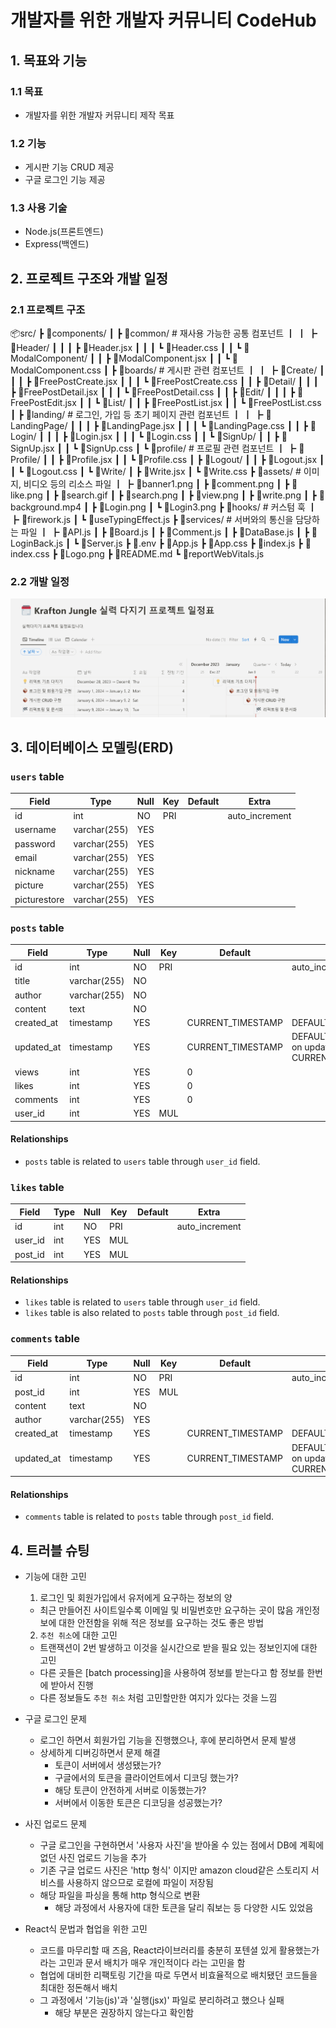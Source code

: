 # 개발자를 위한 개발자 커뮤니티 CodeHub

## 1. 목표와 기능

### 1.1 목표

- 개발자를 위한 개발자 커뮤니티 제작 목표

### 1.2 기능

- 게시판 기능 CRUD 제공
- 구글 로그인 기능 제공

### 1.3 사용 기술

- Node.js(프론트엔드)
- Express(백엔드)

## 2. 프로젝트 구조와 개발 일정

### 2.1 프로젝트 구조

📦src/
┣ 📂components/
┃ ┣ 📂common/ # 재사용 가능한 공통 컴포넌트
┃ ┃ ┣ 📂Header/
┃ ┃ ┃ ┣ 📜Header.jsx
┃ ┃ ┃ ┗ 📜Header.css
┃ ┃ ┗ 📂ModalComponent/
┃ ┃ ┣ 📜ModalComponent.jsx
┃ ┃ ┗ 📜ModalComponent.css
┃ ┣ 📂boards/ # 게시판 관련 컴포넌트
┃ ┃ ┣ 📂Create/
┃ ┃ ┃ ┣ 📜FreePostCreate.jsx
┃ ┃ ┃ ┗ 📜FreePostCreate.css
┃ ┃ ┣ 📂Detail/
┃ ┃ ┃ ┣ 📜FreePostDetail.jsx
┃ ┃ ┃ ┗ 📜FreePostDetail.css
┃ ┃ ┣ 📂Edit/
┃ ┃ ┃ ┣ 📜FreePostEdit.jsx
┃ ┃ ┗ 📂List/
┃ ┃ ┣ 📜FreePostList.jsx
┃ ┃ ┗ 📜FreePostList.css
┃ ┣ 📂landing/ # 로그인, 가입 등 초기 페이지 관련 컴포넌트
┃ ┃ ┣ 📂LandingPage/
┃ ┃ ┃ ┣ 📜LandingPage.jsx
┃ ┃ ┃ ┗ 📜LandingPage.css
┃ ┃ ┣ 📂Login/
┃ ┃ ┃ ┣ 📜Login.jsx
┃ ┃ ┃ ┗ 📜Login.css
┃ ┃ ┗ 📂SignUp/
┃ ┃ ┣ 📜SignUp.jsx
┃ ┃ ┗ 📜SignUp.css
┃ ┗ 📂profile/ # 프로필 관련 컴포넌트
┃ ┣ 📂Profile/
┃ ┃ ┣ 📜Profile.jsx
┃ ┃ ┗ 📜Profile.css
┃ ┣ 📂Logout/
┃ ┃ ┣ 📜Logout.jsx
┃ ┃ ┗ 📜Logout.css
┃ ┗ 📂Write/
┃ ┣ 📜Write.jsx
┃ ┗ 📜Write.css
┣ 📂assets/ # 이미지, 비디오 등의 리소스 파일
┃ ┣ 📜banner1.png
┃ ┣ 📜comment.png
┃ ┣ 📜like.png
┃ ┣ 📜search.gif
┃ ┣ 📜search.png
┃ ┣ 📜view.png
┃ ┣ 📜write.png
┃ ┣ 📜background.mp4
┃ ┣ 📜Login.png
┃ ┗ 📜Login3.png
┣ 📂hooks/ # 커스텀 훅
┃ ┣ 📜firework.js
┃ ┗ 📜useTypingEffect.js
┣ 📂services/ # 서버와의 통신을 담당하는 파일
┃ ┣ 📜API.js
┃ ┣ 📜Board.js
┃ ┣ 📜Comment.js
┃ ┣ 📜DataBase.js
┃ ┣ 📜LoginBack.js
┃ ┗ 📜Server.js
┣ 📜.env
┣ 📜App.js
┣ 📜App.css
┣ 📜index.js
┣ 📜index.css
┣ 📜Logo.png
┣ 📜README.md
┗ 📜reportWebVitals.js

### 2.2 개발 일정

![이미지 대체 텍스트](./assets/scedule.png)

## 3. 데이터베이스 모델링(ERD)

### `users` table

| Field        | Type         | Null | Key | Default | Extra          |
| ------------ | ------------ | ---- | --- | ------- | -------------- |
| id           | int          | NO   | PRI |         | auto_increment |
| username     | varchar(255) | YES  |     |         |                |
| password     | varchar(255) | YES  |     |         |                |
| email        | varchar(255) | YES  |     |         |                |
| nickname     | varchar(255) | YES  |     |         |                |
| picture      | varchar(255) | YES  |     |         |                |
| picturestore | varchar(255) | YES  |     |         |                |

### `posts` table

| Field      | Type         | Null | Key | Default           | Extra                                         |
| ---------- | ------------ | ---- | --- | ----------------- | --------------------------------------------- |
| id         | int          | NO   | PRI |                   | auto_increment                                |
| title      | varchar(255) | NO   |     |                   |                                               |
| author     | varchar(255) | NO   |     |                   |                                               |
| content    | text         | NO   |     |                   |                                               |
| created_at | timestamp    | YES  |     | CURRENT_TIMESTAMP | DEFAULT_GENERATED                             |
| updated_at | timestamp    | YES  |     | CURRENT_TIMESTAMP | DEFAULT_GENERATED on update CURRENT_TIMESTAMP |
| views      | int          | YES  |     | 0                 |                                               |
| likes      | int          | YES  |     | 0                 |                                               |
| comments   | int          | YES  |     | 0                 |                                               |
| user_id    | int          | YES  | MUL |                   |                                               |

#### Relationships

- `posts` table is related to `users` table through `user_id` field.

### `likes` table

| Field   | Type | Null | Key | Default | Extra          |
| ------- | ---- | ---- | --- | ------- | -------------- |
| id      | int  | NO   | PRI |         | auto_increment |
| user_id | int  | YES  | MUL |         |                |
| post_id | int  | YES  | MUL |         |                |

#### Relationships

- `likes` table is related to `users` table through `user_id` field.
- `likes` table is also related to `posts` table through `post_id` field.

### `comments` table

| Field      | Type         | Null | Key | Default           | Extra                                         |
| ---------- | ------------ | ---- | --- | ----------------- | --------------------------------------------- |
| id         | int          | NO   | PRI |                   | auto_increment                                |
| post_id    | int          | YES  | MUL |                   |                                               |
| content    | text         | NO   |     |                   |                                               |
| author     | varchar(255) | YES  |     |                   |                                               |
| created_at | timestamp    | YES  |     | CURRENT_TIMESTAMP | DEFAULT_GENERATED                             |
| updated_at | timestamp    | YES  |     | CURRENT_TIMESTAMP | DEFAULT_GENERATED on update CURRENT_TIMESTAMP |

#### Relationships

- `comments` table is related to `posts` table through `post_id` field.

## 4. 트러블 슈팅

- 기능에 대한 고민

  1. 로그인 및 회원가입에서 유저에게 요구하는 정보의 양

  - 최근 만들어진 사이트일수록 이메일 및 비밀번호만 요구하는 곳이 많음
    개인정보에 대한 안전함을 위해 적은 정보를 요구하는 것도 좋은 방법

  2. `추천 취소`에 대한 고민

  - 트랜잭션이 2번 발생하고 이것을 실시간으로 받을 필요 있는 정보인지에 대한 고민
  - 다른 곳들은 [batch processing]을 사용하여 정보를 받는다고 함 정보를 한번에 받아서 진행
  - 다른 정보들도 `추천 취소` 처럼 고민할만한 여지가 있다는 것을 느낌

- 구글 로그인 문제

  - 로그인 하면서 회원가입 기능을 진행했으나, 후에 분리하면서 문제 발생
  - 상세하게 디버깅하면서 문제 해결
    - 토큰이 서버에서 생성됐는가?
    - 구글에서의 토큰을 클라이언트에서 디코딩 했는가?
    - 해당 토큰이 안전하게 서버로 이동했는가?
    - 서버에서 이동한 토큰은 디코딩을 성공했는가?

- 사진 업로드 문제

  - 구글 로그인을 구현하면서 '사용자 사진'을 받아올 수 있는 점에서
    DB에 계획에 없던 사진 업로드 기능을 추가
  - 기존 구글 업로드 사진은 'http 형식' 이지만
    amazon cloud같은 스토리지 서비스를 사용하지 않으므로 로컬에 파일이 저장됨
  - 해당 파일을 파싱을 통해 http 형식으로 변환
    - 해당 과정에서 사용자에 대한 토큰을 달리 줘보는 등 다양한 시도 있었음

- React식 문법과 협업을 위한 고민
  - 코드를 마무리할 때 즈음, React라이브러리를 충분히 포텐셜 있게 활용했는가 라는 고민과 문서 배치가 매우 개인적이다 라는 고민을 함
  - 협업에 대비한 리팩토링 기간을 따로 두면서 비효율적으로 배치됐던 코드들을 최대한 정돈해서 배치
  - 그 과정에서 '기능(js)'과 '실행(jsx)' 파일로 분리하려고 했으나 실패
    - 해당 부분은 권장하지 않는다고 확인함

